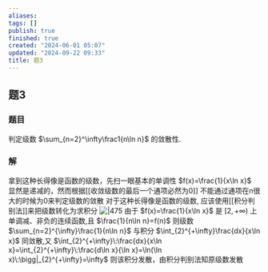 ```yaml
---
aliases: 
tags: []
publish: true
finished: true
created: "2024-06-01 05:07"
updated: "2024-09-22 09:33"
title: 题3
---
```

## 题3 
### 题目
判定级数 $\sum_{n=2}^\infty\frac1{n\ln n}$ 的敛散性.
### 解 
拿到这种长得像是函数的级数，先扫一眼基本的单调性 $f(x)=\frac{1}{x\ln x}$ 显然是递减的，然而根据[[收敛级数的最后一个通项必然为0]] 
不能通过通项在n很大的时候为0来判定级数的敛散
对于这种长得像是函数的级数, 应该使用[[积分判别法]]来把级数转化为求积分 
![|475](https://img.hwenyi.live/202405191452438.webp)
由于 $f(x)=\frac{1}{x\ln x}$ 是 $[2,+ \infty)$ 上单调减、非负的连续函数,且 $\frac{1}{n\ln n}=f(n)$
则级数 $\sum_{n=2}^{\infty}\frac{1}{n\ln n}$ 与积分 $\int_{2}^{+\infty}\frac{dx}{x\ln x}$ 同敛散,又 
$\int_{2}^{+\infty}\:\frac{dx}{x\ln x}=\int_{2}^{+\infty}\:\frac{d\ln x}{\ln x}=\ln(\ln x)\:\bigg|_{2}^{+\infty}=\infty$
则该积分发散，由积分判别法知原级数发散
